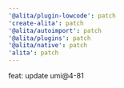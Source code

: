 ```yaml
---
'@alita/plugin-lowcode': patch
'create-alita': patch
'@alita/autoimport': patch
'@alita/plugins': patch
'@alita/native': patch
'alita': patch
---
```


feat: update umi@4-81
